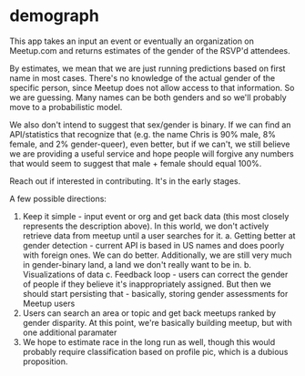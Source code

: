 # demograph
This app takes an input an event or eventually an organization on Meetup.com and returns estimates of the gender of the RSVP'd attendees.

By estimates, we mean that we are just running predictions based on first name in most cases. There's no knowledge of the actual gender of the specific person, since Meetup does not allow access to that information. So we are guessing. Many names can be both genders and so we'll probably move to a probabilistic model.

We also don't intend to suggest that sex/gender is binary. If we can find an API/statistics that recognize that (e.g. the name Chris is 90% male, 8% female, and 2% gender-queer), even better, but if we can't, we still believe we are providing a useful service and hope people will forgive any numbers that would seem to suggest that male + female should equal 100%.

Reach out if interested in contributing. It's in the early stages.

A few possible directions:

1. Keep it simple - input event or org and get back data (this most closely represents the description above). In this world, we don't actively retrieve data from meetup until a user searches for it.
  a. Getting better at gender detection - current API is based in US names and does poorly with foreign ones. We can do better. Additionally, we are still very much in gender-binary land, a land we don't really want to be in.
  b. Visualizations of data
  c. Feedback loop - users can correct the gender of people if they believe it's inappropriately assigned. But then we should start persisting that - basically, storing gender assessments for Meetup users
2. Users can search an area or topic and get back meetups ranked by gender disparity. At this point, we're basically building meetup, but with one additional paramater
3. We hope to estimate race in the long run as well, though this would probably require classification based on profile pic, which is a dubious proposition.